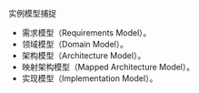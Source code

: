  
实例模型捕捉 

- 需求模型（Requirements Model）。
- 领域模型（Domain Model）。
- 架构模型（Architecture Model）。
- 映射架构模型（Mapped Architecture Model）。
- 实现模型（Implementation Model）。